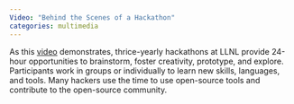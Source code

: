 ```yaml
---
Video: "Behind the Scenes of a Hackathon"
categories: multimedia
---
```


As this [video](https://youtu.be/Oo207nA5mbo) demonstrates, thrice-yearly hackathons at LLNL provide 24-hour opportunities to brainstorm, foster creativity, prototype, and explore. Participants work in groups or individually to learn new skills, languages, and tools. Many hackers use the time to use open-source tools and contribute to the open-source community.
